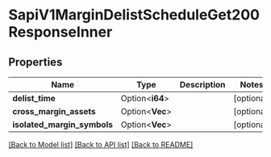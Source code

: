 # SapiV1MarginDelistScheduleGet200ResponseInner

## Properties

Name | Type | Description | Notes
------------ | ------------- | ------------- | -------------
**delist_time** | Option<**i64**> |  | [optional]
**cross_margin_assets** | Option<**Vec<String>**> |  | [optional]
**isolated_margin_symbols** | Option<**Vec<String>**> |  | [optional]

[[Back to Model list]](../README.md#documentation-for-models) [[Back to API list]](../README.md#documentation-for-api-endpoints) [[Back to README]](../README.md)


